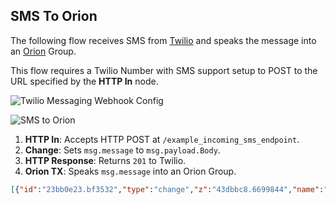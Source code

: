 SMS To Orion
------------

The following flow receives SMS from <a href="https://twilio.com" target="_new">Twilio</a> and speaks the message into
an <a href="https://orionlabs.io" target="_new">Orion</a> Group.

This flow requires a Twilio Number with SMS support setup to POST to the URL specified by the **HTTP In** node.

![Twilio Messaging Webhook Config](https://github.com/orion-labs/node-red-contrib-orion/raw/master/docs/example-sms2orion-twilio_setup.png)

![SMS to Orion](https://github.com/orion-labs/node-red-contrib-orion/raw/master/docs/example-sms2orion.png)

1. **HTTP In**: Accepts HTTP POST at `/example_incoming_sms_endpoint`.
2. **Change**: Sets `msg.message` to `msg.payload.Body`.
3. **HTTP Response**: Returns `201` to Twilio.
4. **Orion TX**: Speaks `msg.message` into an Orion Group.

```json
[{"id":"23bb0e23.bf3532","type":"change","z":"43dbbc8.6699844","name":"","rules":[{"t":"set","p":"message","pt":"msg","to":"payload.Body","tot":"msg"}],"action":"","property":"","from":"","to":"","reg":false,"x":350,"y":680,"wires":[["2e7a597e.38ffa6"]]},{"id":"b68c9f69.7b9a8","type":"http in","z":"43dbbc8.6699844","name":"Twilio POST Endpoint","url":"/example_incoming_sms_endpoint","method":"post","upload":false,"swaggerDoc":"","x":120,"y":680,"wires":[["a4c126b2.b0c208","23bb0e23.bf3532"]]},{"id":"a4c126b2.b0c208","type":"http response","z":"43dbbc8.6699844","name":"","statusCode":"201","headers":{},"x":320,"y":720,"wires":[]},{"id":"2e7a597e.38ffa6","type":"orion_tx","z":"43dbbc8.6699844","name":"Group TX","orion_config":"","x":540,"y":680,"wires":[]}]
```
